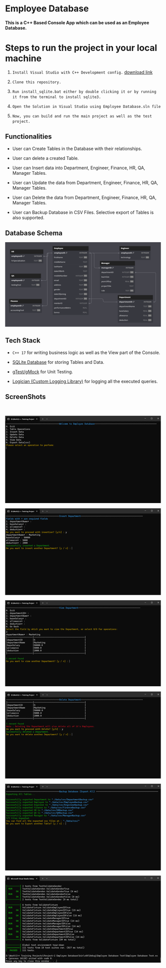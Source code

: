 # Employee Database

#### This is a C++ Based Console App which can be used as an Employee Database.

# Steps to run the project in your local machine

1. `Install Visual Studio with C++ Development config.` [download link](https://visualstudio.microsoft.com/downloads/)

2. `Clone this repository.`

3. `Run install_sqlite.bat either by double clicking it or by running it from the terminal to install sqlite3.`

4. `Open the Solution in Visual Studio using Employee Database.sln file`

5. `Now, you can build and run the main project as well as the test project.`

## Functionalities

- User can Create Tables in the Database with their relationships.

- User can delete a created Table.

- User can Insert data into Department, Engineer, Finance, HR, QA, Manager Tables.

- User can Update the data from Department, Engineer, Finance, HR, QA, Manager Tables.

- User can Delete the data from Department, Engineer, Finance, HR, QA, Manager Tables.

- User can Backup Database in CSV Files. Selective export of Tables is also supported.

## Database Schema

![ENotes Database Schema](./images/DB.png)

## Tech Stack

- `C++ 17` for writing business logic as well as the View part of the Console.

- [SQLite Database](https://www.sqlite.org/) for storing Tables and Data.

- [gTest/gMock](https://google.github.io/googletest/) for Unit Testing.

- [Logician (Custom Logging Library)](https://github.com/raj17ce/Logician) for logging all the executed queries.

## ScreenShots

<br />

![Employee Database 1](./images/Screenshot1.png)

![Employee Database 2](./images/Screenshot2.png)

![Employee Database 3](./images/Screenshot3.png)

![Employee Database 1](./images/Screenshot4.png)

![Employee Database 2](./images/Screenshot5.png)

![Employee Database 3](./images/Screenshot6.png)